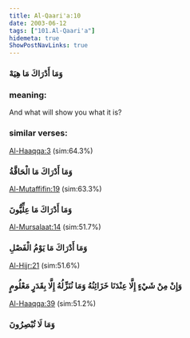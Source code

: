 ```yaml
---
title: Al-Qaari'a:10
date: 2003-06-12
tags: ["101.Al-Qaari'a"]
hidemeta: true 
ShowPostNavLinks: true 
---
```

### وَمَا أَدْرَاكَ مَا هِيَهْ
### meaning: 
And what will show you what it is?
### similar verses: 

[Al-Haaqqa:3](/69/3) (sim:64.3%)

### وَمَا أَدْرَاكَ مَا الْحَاقَّةُ

[Al-Mutaffifin:19](/83/19) (sim:63.3%)

### وَمَا أَدْرَاكَ مَا عِلِّيُّونَ

[Al-Mursalaat:14](/77/14) (sim:51.7%)

### وَمَا أَدْرَاكَ مَا يَوْمُ الْفَصْلِ

[Al-Hijr:21](/15/21) (sim:51.6%)

### وَإِنْ مِنْ شَيْءٍ إِلَّا عِنْدَنَا خَزَائِنُهُ وَمَا نُنَزِّلُهُ إِلَّا بِقَدَرٍ مَعْلُومٍ

[Al-Haaqqa:39](/69/39) (sim:51.2%)

### وَمَا لَا تُبْصِرُونَ
